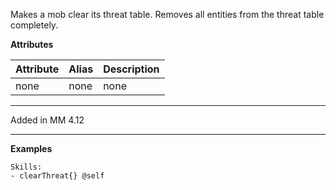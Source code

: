 Makes a mob clear its threat table. Removes all entities from the threat table completely.

**Attributes**

| Attribute | Alias | Description |
| --------- | ----- | ----------- |
| none  | none  | none|

---

Added in MM 4.12

---

**Examples**

```
Skills:
- clearThreat{} @self
```